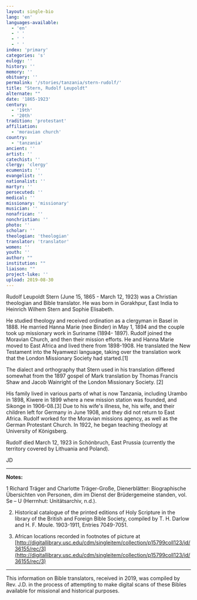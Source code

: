 ```yaml
---
layout: single-bio
lang: 'en'
languages-available:
  - 'en'
  - ' '
  - ' '
  - ' '
index: 'primary'
categories: 's'
eulogy: ''
history: ''
memory: ''
obituary: ''
permalink: '/stories/tanzania/stern-rudolf/'
title: "Stern, Rudolf Leupoldt"
alternate: ""
date: '1865-1923'
century:
  - '19th'
  - '20th'
tradition: 'protestant'
affiliation:
  - 'moravian church'
country:
  - 'tanzania'
ancient: ''
artist: ''
catechist: ''
clergy: 'clergy'
ecumenist: ''
evangelist: ''
nationalist: ''
martyr: ''
persecuted: ''
medical: ''
missionary: 'missionary'
musician: ''
nonafrican: ''
nonchristian: ''
photo: ''
scholar: ''
theologian: 'theologian'
translator: 'translator'
women: ''
youth: ''
author: ""
institution: ""
liaison: ""
project-luke: ''
upload: 2019-08-30
---
```


Rudolf Leupoldt Stern (June 15, 1865 - March 12, 1923) was a Christian theologian and Bible translator. He was born in Gorakhpur, East India to Heinrich Wilhem Stern and Sophie Elisabeth.

He studied theology and received ordination as a clergyman in Basel in 1888. He married Hanna Marie (nee Binder) in May 1, 1894 and the couple took up missionary work in Suriname (1894- 1897). Rudolf joined the Moravian Church, and then their mission efforts. He and Hanna Marie moved to East Africa and lived there from 1898-1908. He translated the New Testament into the Nyamwezi language, taking over the translation work that the London Missionary Society had started.[1]

The dialect and orthography that Stern used in his translation differed somewhat from the 1897 gospel of Mark translation by Thomas Francis Shaw and Jacob Wainright of the London Missionary Society. [2]

His family lived in various parts of what is now Tanzania, including Urambo in 1898, Kiwere in 1899 where a new mission station was founded, and Sikonge in 1906-08.[3] Due to his wife's illness, he, his wife, and their children left for Germany in June 1908, and they did not return to East Africa. Rudolf worked for the Moravian missions agency, as well as the German Protestant Church. In 1922, he began teaching theology at University of Königsberg.

Rudolf died March 12, 1923 in Schönbruch, East Prussia (currently the territory covered by Lithuania and Poland).

JD

---

**Notes:**

 1 Richard Träger and Charlotte Träger-Große, Dienerblätter: Biographische Übersichten von Personen, dim im Dienst der Brüdergemeine standen, vol. Se – U (Herrnhut: Unitätsarchiv, n.d.).

 2. Historical catalogue of the printed editions of Holy Scripture in the library of the British and Foreign Bible Society, compiled by T. H. Darlow and H. F. Moule. 1903-1911, Entries 7049-7051.

 3. African locations recorded in footnotes of picture at [http://digitallibrary.usc.edu/cdm/singleitem/collection/p15799coll123/id/36155/rec/3](http://digitallibrary.usc.edu/cdm/singleitem/collection/p15799coll123/id/36155/rec/3)

 ---

 This information on Bible translators, received in 2019, was compiled by Rev. J.D. in the process of attempting to make digital scans of these Bibles available for missional and historical purposes.
